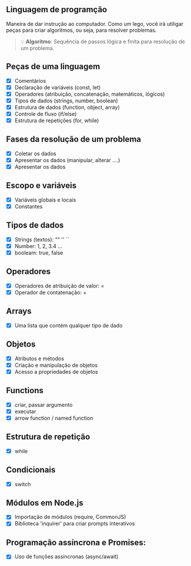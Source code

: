 
## Linguagem de programção

Maneira de dar instrução ao computador.
Como um lego, você irá utiligar peças para criar algoritmos, ou seja, para resolver problemas.

> 💡 **Algoritmo**: Sequência de passos lógica e finita para resolução de um problema.

## Peças de uma linguagem

- [x] Comentários
- [x] Declaração de variáveis (const, let)
- [x] Operadores (atribuição, concatenação, matemáticos, lógicos)
- [x] Tipos de dados (strings, number, boolean)
- [x] Estrutura de dados (function, object, array)
- [x] Controle de fluxo (if/else)
- [x] Estrutura de repetições (for, while)

## Fases da resolução de um problema

- [x] Coletar os dados
- [x] Apresentar os dados (manipular, alterar ....)
- [x] Apresentar os dados

## Escopo e variáveis

- [x] Variáveis globais e locais
- [x] Constantes

## Tipos de dados

- [x] Strings (textos): "" '' ``
- [x] Number: 1, 2, 3.4 ...
- [x] booleam: true, false

## Operadores

- [x] Operadores de atribuição de valor: =
- [x] Operador de contatenação: +

## Arrays

- [x] Uma lista que contém qualquer tipo de dado

## Objetos

- [x] Atributos e métodos
- [x] Criação e manipulação de objetos
- [x] Acesso a propriedades de objetos

## Functions

- [x] criar, passar argumento
- [x] executar
- [x] arrow function / named function

## Estrutura de repetição

- [x] while

## Condicionais

- [x] switch

## Módulos em Node.js

- [x] Importação de módulos (require, CommonJS)
- [x] Biblioteca 'inquirer' para criar prompts interativos

## Programação assíncrona e Promises:

- [x] Uso de funções assíncronas (async/await)